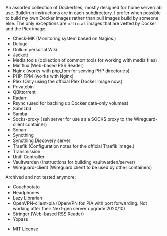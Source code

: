 An assorted collection of Dockerfiles, mostly designed for home server/lab use.
Build/run instructions are in each subdirectory. I prefer when possible to build
my own Docker images rather than pull images build by someone else. The only
exceptions are `official` images that are vetted by Docker and the Plex image.

  - Check-MK (Monitoring system based on Nagios.)
  - Deluge
  - Gollum personal Wiki
  - Jackett
  - Media tools (collection of common tools for working with media files)
  - Miniflux (Web-based RSS Reader)
  - Nginx (works with php_fpm for serving PHP directories)
  - PHP-FPM (works with Nginx)
  - Plex (Only using the official Plex Docker image now.)
  - Privatebin
  - QBittorrent
  - Radarr
  - Rsync (used for backing up Docker data-only volumes)
  - Sabnzbd
  - Samba
  - Socks-proxy (ssh server for use as a SOCKS proxy to the Wireguard-client container)
  - Sonarr
  - Syncthing
  - Syncthing Discovery server
  - Traefik (Configuration notes for the official Traefik image.)
  - Transmission
  - Unifi Controller
  - Vaultwarden (Instructions for building vaultwarden/server)
  - Wireguard-client (Wireguard client to be used by other containers)

Archived and not tested anymore:

  - Couchpotato
  - Headphones
  - Lazy Librarian
  - OpenVPN-client-pia (OpenVPN for PIA with port forwarding. Not working after
    their Next-gen server upgrade 2020/10)
  - Stringer (Web-based RSS Reader)
  - Yopass

* MIT License
